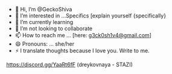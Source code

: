 - 👋 Hi, I’m @GeckoShiva
- 👀 I’m interested in ...Specifics [explain yourself {specifically}
- 🌱 I’m currently learning
- 💞️ I’m not looking to collaborate 
- 📫 How to reach me ... [here: g3ck0sh1v4@gmail.com] 
- 😄 Pronouns: ... she/her
- ⚡ I translate thoughts because I love you. Write to me. 

<!---
GeckoShiva/GeckoShiva is a ✨ special ✨ repository because. Well, BECAUSE. I'm COMETTED to uskies. 
--->
https://discord.gg/YaaRt6fF (dreykovnaya - STAZI) 
